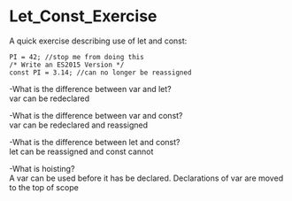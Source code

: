 # Let_Const_Exercise
A quick exercise describing use of let and const:


```var PI = 3.14;
PI = 42; //stop me from doing this
/* Write an ES2015 Version */
const PI = 3.14; //can no longer be reassigned
```

-What is the difference between var and let?\
var can be redeclared 

-What is the difference between var and const?\
var can be redeclared and reassigned

-What is the difference between let and const?\
let can be reassigned and const cannot

-What is hoisting?\
A var can be used before it has be declared. Declarations of var are moved to the top of scope


